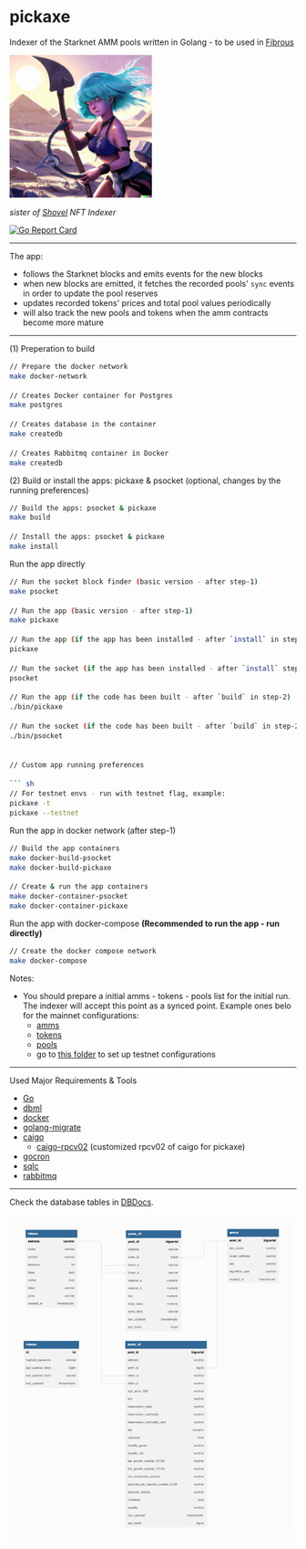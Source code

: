 # pickaxe

Indexer of the Starknet AMM pools written in Golang - to be used in [Fibrous](https://fibrous.finance)

<img src="./pickaxe.png" alt="pickaxe girl" width="250px">

*sister of [Shovel](https://github.com/tahos81/shovel) NFT Indexer*

[![Go Report Card](https://goreportcard.com/badge/github.com/ulerdogan/pickaxe)](https://goreportcard.com/report/github.com/ulerdogan/pickaxe)

<hr/>

The app:

  - follows the Starknet blocks and emits events for the new blocks
  - when new blocks are emitted, it fetches the recorded pools' `sync` events in order to update the pool reserves
  - updates recorded tokens' prices and total pool values periodically
  - will also track the new pools and tokens when the amm contracts become more mature
  
<hr/>

(1) Preperation to build

``` sh
// Prepare the docker network
make docker-network

// Creates Docker container for Postgres
make postgres

// Creates database in the container
make createdb

// Creates Rabbitmq container in Docker
make createdb
```

(2) Build or install the apps: pickaxe & psocket (optional, changes by the running preferences)

``` sh
// Build the apps: psocket & pickaxe
make build

// Install the apps: psocket & pickaxe
make install
```

Run the app directly

``` sh
// Run the socket block finder (basic version - after step-1)
make psocket

// Run the app (basic version - after step-1)
make pickaxe

// Run the app (if the app has been installed - after `install` in step-2)
pickaxe

// Run the socket (if the app has been installed - after `install` step-2)
psocket

// Run the app (if the code has been built - after `build` in step-2)
./bin/pickaxe

// Run the socket (if the code has been built - after `build` in step-2)
./bin/psocket


// Custom app running preferences 

``` sh
// For testnet envs - run with testnet flag, example:
pickaxe -t
pickaxe --testnet
```

Run the app in docker network (after step-1)

``` sh
// Build the app containers
make docker-build-psocket
make docker-build-pickaxe

// Create & run the app containers
make docker-container-psocket
make docker-container-pickaxe
```

Run the app with docker-compose **(Recommended to run the app - run directly)**


``` sh
// Create the docker compose network
make docker-compose
```

Notes:
* You should prepare a initial amms - tokens - pools list for the initial run. The indexer will accept this point as a synced point. Example ones belo for the mainnet configurations:
  * [amms](./init/states/amm.json)
  * [tokens](./init/states/tokens.json)
  * [pools](./init/states/pools.json)
  * go to [this folder](./init/states_test) to set up testnet configurations

<hr/>

Used Major Requirements & Tools
* [Go](https://go.dev/)
* [dbml](https://dbml-lang.org)
* [docker](https://docker.com/)
* [golang-migrate](https://github.com/golang-migrate/migrate)
* [caigo](https://github.com/dontpanicdao/caigo)
  * [caigo-rpcv02](https://github.com/ulerdogan/caigo-rpcv02) (customized rpcv02 of caigo for pickaxe)
* [gocron](https://github.com/go-co-op/gocron)
* [sqlc](https://sqlc.dev/)
* [rabbitmq](https://www.rabbitmq.com/)

<hr/>

Check the database tables in [DBDocs](https://dbdocs.io/ulerdogan/Pickaxe).

<img src="./db/docs/db_schemas.png" alt="database tables" width="500">